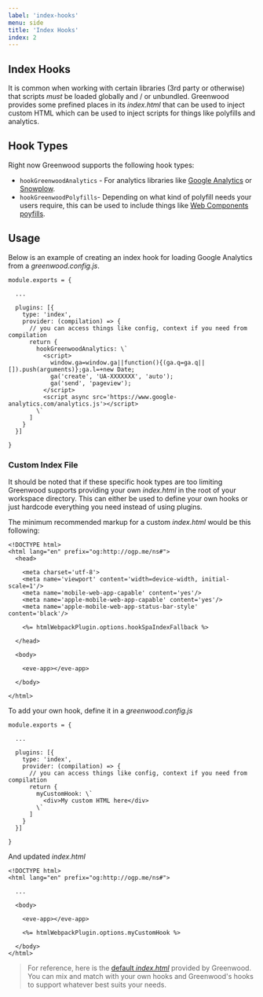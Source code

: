 ```yaml
---
label: 'index-hooks'
menu: side
title: 'Index Hooks'
index: 2
---
```


## Index Hooks

It is common when working with certain libraries (3rd party or otherwise) that scripts _must_ be loaded globally and / or unbundled.  Greenwood provides some prefined places in its _index.html_ that can be used to inject custom HTML which can be used to inject scripts for things like polyfills and analytics.

## Hook Types
Right now Greenwood supports the following hook types:
- `hookGreenwoodAnalytics` - For analytics libraries like [Google Analytics](https://developers.google.com/analytics/devguides/collection/analyticsjs/) or [Snowplow](https://snowplowanalytics.com/).
- `hookGreenwoodPolyfills`- Depending on what kind of polyfill needs your users require, this can be used to include things like [Web Components poyfills](https://www.webcomponents.org/polyfills).


## Usage
Below is an example of creating an index hook for loading Google Analytics from a _greenwood.config.js_.
```render javascript
module.exports = {

  ...

  plugins: [{
    type: 'index',
    provider: (compilation) => {
      // you can access things like config, context if you need from compilation
      return {
        hookGreenwoodAnalytics: \`
          <script>
            window.ga=window.ga||function(){(ga.q=ga.q||[]).push(arguments)};ga.l=+new Date;
            ga('create', 'UA-XXXXXXX', 'auto');
            ga('send', 'pageview');
          </script>
          <script async src='https://www.google-analytics.com/analytics.js'></script>
        \`
      ]
    }
  }]

}
```

### Custom Index File
It should be noted that if these specific hook types are too limiting Greenwood supports providing your own _index.html_ in the root of your workspace directory.  This can either be used to define your own hooks or just hardcode everything you need instead of using plugins.

The minimum recommended markup for a custom _index.html_ would be this following:
```render html
<!DOCTYPE html>
<html lang="en" prefix="og:http://ogp.me/ns#">
  <head>

    <meta charset='utf-8'>
    <meta name='viewport' content='width=device-width, initial-scale=1'/>
    <meta name='mobile-web-app-capable' content='yes'/>
    <meta name='apple-mobile-web-app-capable' content='yes'/>
    <meta name='apple-mobile-web-app-status-bar-style' content='black'/>

    <%= htmlWebpackPlugin.options.hookSpaIndexFallback %>

  </head>

  <body>

    <eve-app></eve-app>

  </body>

</html>
```

To add your own hook, define it in a _greenwood.config.js_
```render javascript
module.exports = {

  ...

  plugins: [{
    type: 'index',
    provider: (compilation) => {
      // you can access things like config, context if you need from compilation
      return {
        myCustomHook: \`
          <div>My custom HTML here</div>
        \`
      ]
    }
  }]

}
```


And updated _index.html_
```render html
<!DOCTYPE html>
<html lang="en" prefix="og:http://ogp.me/ns#">

  ...

  <body>

    <eve-app></eve-app>

    <%= htmlWebpackPlugin.options.myCustomHook %>

  </body>
</html>
```

> For reference, here is the [default _index.html_](https://github.com/ProjectEvergreen/greenwood/blob/master/packages/cli/src/templates/index.html) provided by Greenwood.  You can mix and match with your own hooks and Greenwood's hooks to support whatever best suits your needs.